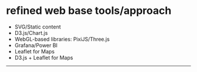 # refined web base tools/approach

*   SVG/Static content
*   D3.js/Chart.js
*   WebGL-based libraries: PixiJS/Three.js
*   Grafana/Power BI
*   Leaflet for Maps
*   D3.js + Leaflet for Maps

---